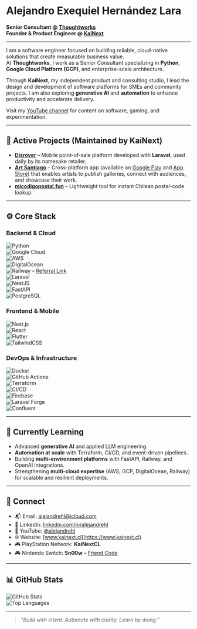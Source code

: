 # Alejandro Exequiel Hernández Lara

**Senior Consultant @ [Thoughtworks](https://www.thoughtworks.com)**  
**Founder & Product Engineer @ [KaiNext](https://www.kainext.cl)**

---

I am a software engineer focused on building reliable, cloud-native solutions that create measurable business value.  
At **Thoughtworks**, I work as a Senior Consultant specializing in **Python**, **Google Cloud Platform (GCP)**, and enterprise-scale architecture.  

Through **KaiNext**, my independent product and consulting studio, I lead the design and development of software platforms for SMEs and community projects. I am also exploring **generative AI** and **automation** to enhance productivity and accelerate delivery.  

Visit my [YouTube channel](https://www.youtube.com/@alejandrehl) for content on software, gaming, and experimentation.

---

## 🚀 Active Projects (Maintained by KaiNext)

* **[Disrover](https://disrover.com/)** – Mobile point-of-sale platform developed with **Laravel**, used daily by its namesake retailer.  
* **[Art Santiago](https://www.artstgo.cl/)** – Cross-platform app (available on [Google Play](https://play.google.com/) and [App Store](https://www.apple.com/app-store/)) that enables artists to publish galleries, connect with audiences, and showcase their work.  
* **[micodigopostal.fun](https://www.micodigopostal.fun/)** – Lightweight tool for instant Chilean postal-code lookup.  

---

## ⚙️ Core Stack

### Backend & Cloud
![Python](https://img.shields.io/badge/Python-3776AB?style=for-the-badge&logo=python&logoColor=white)  
![Google Cloud](https://img.shields.io/badge/Google%20Cloud-4285F4?style=for-the-badge&logo=google-cloud&logoColor=white)  
![AWS](https://img.shields.io/badge/AWS-232F3E?style=for-the-badge&logo=amazon-aws&logoColor=white)  
![DigitalOcean](https://img.shields.io/badge/DigitalOcean-0080FF?style=for-the-badge&logo=digitalocean&logoColor=white)  
![Railway](https://img.shields.io/badge/Railway-0B0D0E?style=for-the-badge&logo=railway&logoColor=white) – [Referral Link](https://railway.com?referralCode=KJa0VN)  
![Laravel](https://img.shields.io/badge/Laravel-F05340?style=for-the-badge&logo=laravel&logoColor=white)  
![NestJS](https://img.shields.io/badge/NestJS-E0234E?style=for-the-badge&logo=nestjs&logoColor=white)  
![FastAPI](https://img.shields.io/badge/FastAPI-009688?style=for-the-badge&logo=fastapi&logoColor=white)  
![PostgreSQL](https://img.shields.io/badge/PostgreSQL-336791?style=for-the-badge&logo=postgresql&logoColor=white)  

### Frontend & Mobile
![Next.js](https://img.shields.io/badge/Next.js-000000?style=for-the-badge&logo=next.js&logoColor=white)  
![React](https://img.shields.io/badge/React-20232A?style=for-the-badge&logo=react&logoColor=61DAFB)  
![Flutter](https://img.shields.io/badge/Flutter-02569B?style=for-the-badge&logo=flutter&logoColor=white)  
![TailwindCSS](https://img.shields.io/badge/TailwindCSS-38B2AC?style=for-the-badge&logo=tailwind-css&logoColor=white)  

### DevOps & Infrastructure
![Docker](https://img.shields.io/badge/Docker-2496ED?style=for-the-badge&logo=docker&logoColor=white)  
![GitHub Actions](https://img.shields.io/badge/GitHub%20Actions-2088FF?style=for-the-badge&logo=github-actions&logoColor=white)  
![Terraform](https://img.shields.io/badge/Terraform-844FBA?style=for-the-badge&logo=terraform&logoColor=white)  
![CI/CD](https://img.shields.io/badge/CI%2FCD-20B2AA?style=for-the-badge)  
![Firebase](https://img.shields.io/badge/Firebase-FFCA28?style=for-the-badge&logo=firebase&logoColor=black)  
![Laravel Forge](https://img.shields.io/badge/Laravel%20Forge-39475C?style=for-the-badge&logo=laravel&logoColor=white)  
![Confluent](https://img.shields.io/badge/Confluent-231F20?style=for-the-badge&logo=apache-kafka&logoColor=white)  

---

## 🌱 Currently Learning

* Advanced **generative AI** and applied LLM engineering.  
* **Automation at scale** with Terraform, CI/CD, and event-driven pipelines.  
* Building **multi-environment platforms** with FastAPI, Railway, and OpenAI integrations.  
* Strengthening **multi-cloud expertise** (AWS, GCP, DigitalOcean, Railway) for scalable and resilient deployments.  

---

## 🤝 Connect

* 📬 Email: [alejandrehl@icloud.com](mailto:alejandrehl@icloud.com)  
* 💼 LinkedIn: [linkedin.com/in/alejandrehl](https://www.linkedin.com/in/alejandrehl)  
* 🎥 YouTube: [@alejandrehl](https://www.youtube.com/@alejandrehl)  
* 🌐 Website: [www.kainext.cl](https://www.kainext.cl)  
* 🎮 PlayStation Network: **KaiNextCL**  
* 🎮 Nintendo Switch: **Sn00w** – [Friend Code](https://lounge.nintendo.com/friendcode/6317-7141-0337/DVd7sxYPf6)  

---

## 📊 GitHub Stats

![GitHub Stats](https://github-readme-stats.vercel.app/api?username=alejandrehl&show_icons=true&count_private=true&theme=default)  
![Top Languages](https://github-readme-stats.vercel.app/api/top-langs/?username=alejandrehl&layout=compact&langs_count=8&theme=default)

---

> *“Build with intent. Automate with clarity. Learn by doing.”*
